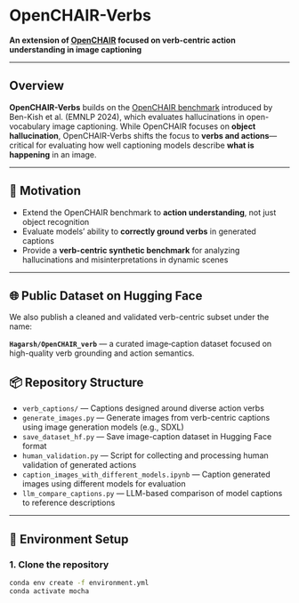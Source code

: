# OpenCHAIR-Verbs

**An extension of [OpenCHAIR](https://huggingface.co/papers/2312.03631) focused on verb-centric action understanding in image captioning**

---

## Overview

**OpenCHAIR-Verbs** builds on the [OpenCHAIR benchmark](https://huggingface.co/papers/2312.03631) introduced by Ben-Kish et al. (EMNLP 2024), which evaluates hallucinations in open-vocabulary image captioning. While OpenCHAIR focuses on **object hallucination**, OpenCHAIR-Verbs shifts the focus to **verbs and actions**—critical for evaluating how well captioning models describe **what is happening** in an image.

---

## 🎯 Motivation

- Extend the OpenCHAIR benchmark to **action understanding**, not just object recognition
- Evaluate models’ ability to **correctly ground verbs** in generated captions
- Provide a **verb-centric synthetic benchmark** for analyzing hallucinations and misinterpretations in dynamic scenes


---
## 🌐 Public Dataset on Hugging Face

We also publish a cleaned and validated verb-centric subset under the name:

**`Hagarsh/OpenCHAIR_verb`** — a curated image‑caption dataset focused on high-quality verb grounding and action semantics.

## 📦 Repository Structure

- `verb_captions/` — Captions designed around diverse action verbs
- `generate_images.py` — Generate images from verb-centric captions using image generation models (e.g., SDXL)
- `save_dataset_hf.py` — Save image-caption dataset in Hugging Face format
- `human_validation.py` — Script for collecting and processing human validation of generated actions
- `caption_images_with_different_models.ipynb` — Caption generated images using different models for evaluation
- `llm_compare_captions.py` — LLM-based comparison of model captions to reference descriptions

---

## 🚀 Environment Setup

### 1. Clone the repository

```bash
conda env create -f environment.yml
conda activate mocha
```
